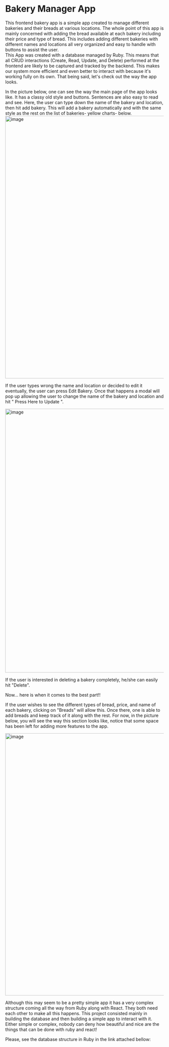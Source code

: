 <h1> Bakery Manager App </h1>


This frontend bakery app is a simple app created to manage different bakeries and their breads at various locations. The whole point of this app is mainly concerned with adding the bread available at each bakery including their price and type of bread. This includes adding different bakeries with different names and locations all very organized and easy to handle with buttons to assist the user.  
This App was created with a database managed by Ruby. This means that all CRUD interactions (Create, Read, Update, and Delete) performed at the frontend are likely to be captured and tracked by the backend. This makes our system more efficient and even better to interact with because it's working fully on its own. That being said, let's check out the way the app looks.

In the picture below, one can see the way the main page of the app looks like. It has a classy old style and buttons. Sentences are also easy to read and see. Here, the user can type down the name of the bakery and location, then hit add bakery. This will add a bakery automatically and with the same style as the rest on the list of bakeries- yellow charts- below. 
<img width="831" alt="image" src="https://github.com/gufu-j/Phase-3-Project-Frontend/assets/112182396/12b6c2d1-54f0-48e6-9a95-5fe92eb04c05">


If the user types wrong the name and location or decided to edit it eventually, the user can press Edit Bakery. Once that happens a modal will pop up allowing the user to change the name of the bakery and location and hit " Press Here to Update ".

<img width="835" alt="image" src="https://github.com/gufu-j/Phase-3-Project-Frontend/assets/112182396/f9e6cd37-56fe-4e3b-a3e6-6ad107002547">

If the user is interested in deleting a bakery completely, he/she can easily hit "Delete". 

Now... here is when it comes to the best part!! 


If the user wishes to see the different types of  bread, price, and name of each bakery, clicking on "Breads" will allow this. Once there, one is able to add breads and keep track of it along with the rest. For now, in the picture below, you will see the way this section looks like, notice that some space has been left for adding more features to the app. 

<img width="830" alt="image" src="https://github.com/gufu-j/Phase-3-Project-Frontend/assets/112182396/5f8a6f07-0e96-4af3-85ff-d1732e316193">


Although this may seem to be a pretty simple app it has a very complex structure coming all the way from Ruby along with React. They both need each other to make all this happens. This project consisted mainly in building the database and then building a simple app to interact with it. Either simple or complex, nobody can deny how beautiful and nice are the things that can be done with ruby and react! 

Please, see the database structure in Ruby in the link attached bellow:





